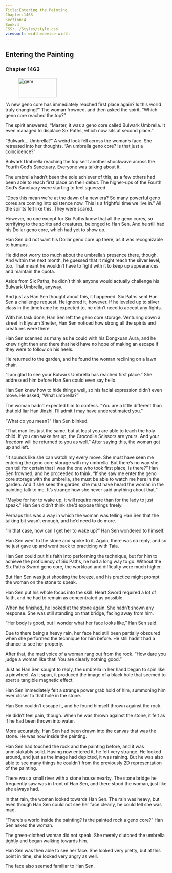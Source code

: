 ```yaml
---
Title:Entering the Painting 
Chapter:1463 
Section:4 
Book:4 
CSS:../Styles/style.css 
viewport: width=device-width
---
```

  
## Entering the Painting
### Chapter 1463
  
<figure>
	<img src="../Images/gem.gif" alt="gem" id="gem" width="120" height="60" />
</figure>
  

  
“A new geno core has immediately reached first place again? Is this world truly changing?” The woman frowned, and then asked the spirit, “Which geno core reached the top?”

The spirit answered, “Master, it was a geno core called Bulwark Umbrella. It even managed to displace Six Paths, which now sits at second place.”

“Bulwark… Umbrella?” A weird look fell across the woman’s face. She retreated into her thoughts. “An umbrella geno core? Is that just a coincidence?”

Bulwark Umbrella reaching the top sent another shockwave across the Fourth God’s Sanctuary. Everyone was talking about it.

The umbrella hadn’t been the sole achiever of this, as a few others had been able to reach first place on their debut. The higher-ups of the Fourth God’s Sanctuary were starting to feel squeezed.

“Does this mean we’re at the dawn of a new era? So many powerful geno cores are coming into existence now. This is a frightful time we live in.” All the spirits felt like this. They were scared.

However, no one except for Six Paths knew that all the geno cores, so terrifying to the spirits and creatures, belonged to Han Sen. And he still had his Dollar geno core, which had yet to show up.

Han Sen did not want his Dollar geno core up there, as it was recognizable to humans.

He did not worry too much about the umbrella’s presence there, though. And within the next month, he guessed that it might reach the silver level, too. That meant he wouldn’t have to fight with it to keep up appearances and maintain the quota.

Aside from Six Paths, he didn’t think anyone would actually challenge his Bulwark Umbrella, anyway.

And just as Han Sen thought about this, it happened. Six Paths sent Han Sen a challenge request. He ignored it, however. If he leveled up to silver class in the timeframe he expected to, he didn’t need to accept any fights.

With his task done, Han Sen left the geno core storage. Venturing down a street in Elysium Shelter, Han Sen noticed how strong all the spirits and creatures were there.

Han Sen scanned as many as he could with his Dongxuan Aura, and he knew right then and there that he’d have no hope of making an escape if they were to follow on his heels.

He returned to the garden, and he found the woman reclining on a lawn chair.

“I am glad to see your Bulwark Umbrella has reached first place.” She addressed him before Han Sen could even say hello.

Han Sen knew how to hide things well, so his facial expression didn’t even move. He asked, “What umbrella?”

The woman hadn’t expected him to confess. “You are a little different than that old liar Han Jinzhi. I’ll admit I may have underestimated you.”

“What do you mean?” Han Sen blinked.

“That man lies just the same, but at least you are able to teach the holy child. If you can wake her up, the Crocodile Scissors are yours. And your freedom will be returned to you as well.” After saying this, the woman got up and left.

“It sounds like she can watch my every move. She must have seen me entering the geno core storage with my umbrella. But there’s no way she can tell for certain that I was the one who took first place, is there?” Han Sen frowned, and he proceeded to think, “If she saw me enter the geno core storage with the umbrella, she must be able to watch me here in the garden. And if she sees the garden, she must have heard the woman in the painting talk to me. It’s strange how she never said anything about that.”

“Maybe for her to wake up, it will require more than for the lady to just speak.” Han Sen didn’t think she’d expose things freely.

Perhaps this was a way in which the woman was telling Han Sen that the talking bit wasn’t enough, and he’d need to do more.

“In that case, how can I get her to wake up?” Han Sen wondered to himself.

Han Sen went to the stone and spoke to it. Again, there was no reply, and so he just gave up and went back to practicing with Taia.

Han Sen could put his faith into performing the technique, but for him to achieve the proficiency of Six Paths, he had a long way to go. Without the Six Paths Sword geno core, the workload and difficulty were much higher.

But Han Sen was just shooting the breeze, and his practice might prompt the woman on the stone to speak.

Han Sen put his whole focus into the skill. Heart Sword required a lot of faith, and he had to remain as concentrated as possible.

When he finished, he looked at the stone again. She hadn’t shown any response. She was still standing on that bridge, facing away from him.

“Her body is good, but I wonder what her face looks like,” Han Sen said.

Due to there being a heavy rain, her face had still been partially obscured when she performed the technique for him before. He still hadn’t had a chance to see her properly.

After that, the mad voice of a woman rang out from the rock. “How dare you judge a woman like that! You are clearly nothing good.”

Just as Han Sen sought to reply, the umbrella in her hand began to spin like a pinwheel. As it spun, it produced the image of a black hole that seemed to exert a tangible magnetic effect.

Han Sen immediately felt a strange power grab hold of him, summoning him ever closer to that hole in the stone.

Han Sen couldn’t escape it, and he found himself thrown against the rock.

He didn’t feel pain, though. When he was thrown against the stone, it felt as if he had been thrown into water.

More accurately, Han Sen had been drawn into the canvas that was the stone. He was now inside the painting.

Han Sen had touched the rock and the painting before, and it was unmistakably solid. Having now entered it, he felt very strange. He looked around, and just as the image had depicted, it was raining. But he was also able to see many things he couldn’t from the previously 2D representation of the painting.

There was a small river with a stone house nearby. The stone bridge he frequently saw was in front of Han Sen, and there stood the woman, just like she always had.

In that rain, the woman looked towards Han Sen. The rain was heavy, but even though Han Sen could not see her face clearly, he could tell she was mad.

“There’s a world inside the painting? Is the painted rock a geno core?” Han Sen asked the woman.

The green-clothed woman did not speak. She merely clutched the umbrella tightly and began walking towards him.

Han Sen was then able to see her face. She looked very pretty, but at this point in time, she looked very angry as well.

The face also seemed familiar to Han Sen.